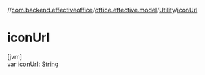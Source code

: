 //[com.backend.effectiveoffice](../../../index.md)/[office.effective.model](../index.md)/[Utility](index.md)/[iconUrl](icon-url.md)

# iconUrl

[jvm]\
var [iconUrl](icon-url.md): [String](https://kotlinlang.org/api/latest/jvm/stdlib/kotlin/-string/index.html)
